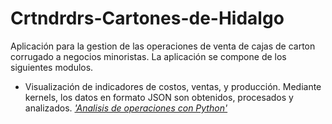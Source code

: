 # Crtndrdrs-Cartones-de-Hidalgo

Aplicación para la gestion de las operaciones de venta de cajas de carton corrugado a negocios minoristas. La aplicación se compone de los siguientes modulos.

- Visualización de indicadores de costos, ventas, y producción. Mediante kernels, los datos en formato JSON son obtenidos, procesados y analizados. [_'Analisis de operaciones con Python'_](https://github.com/JAOscoy/Prototype_DataAnalyst-cartonesHidalgo.git)


